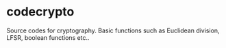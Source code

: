 # codecrypto
Source codes for cryptography. Basic functions such as Euclidean division, LFSR, boolean functions etc..
